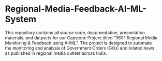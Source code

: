 # Regional-Media-Feedback-AI-ML-System
This repository contains all source code, documentation, presentation materials, and datasets for our Capstone Project titled “360° Regional Media Monitoring &amp; Feedback using AI/ML”. The project is designed to automate the monitoring and analysis of Government Orders (GOs) and related news as published in regional media outlets across India.
